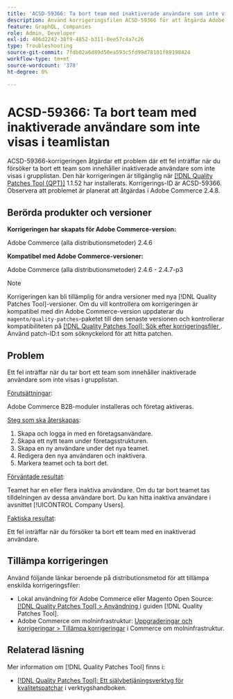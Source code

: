 ```yaml
---
title: 'ACSD-59366: Ta bort team med inaktiverade användare som inte visas i teamlistan'
description: Använd korrigeringsfilen ACSD-59366 för att åtgärda Adobe Commerce-problemet om ett fel inträffar när du försöker ta bort ett team som innehåller inaktiverade användare som inte visas i grupplistan.
feature: GraphQL, Companies
role: Admin, Developer
exl-id: 406d2242-38f9-4852-b311-0ee57c4a7c26
type: Troubleshooting
source-git-commit: 7fdb02a6d89d50ea593c5fd99d78101f89198424
workflow-type: tm+mt
source-wordcount: '378'
ht-degree: 0%

---
```


# ACSD-59366: Ta bort team med inaktiverade användare som inte visas i teamlistan

ACSD-59366-korrigeringen åtgärdar ett problem där ett fel inträffar när du försöker ta bort ett team som innehåller inaktiverade användare som inte visas i grupplistan. Den här korrigeringen är tillgänglig när [[!DNL Quality Patches Tool (QPT)]](/help/tools/quality-patches-tool/quality-patches-tool-to-self-serve-quality-patches.md) 1.1.52 har installerats. Korrigerings-ID är ACSD-59366. Observera att problemet är planerat att åtgärdas i Adobe Commerce 2.4.8.

## Berörda produkter och versioner

**Korrigeringen har skapats för Adobe Commerce-version:**

Adobe Commerce (alla distributionsmetoder) 2.4.6

**Kompatibel med Adobe Commerce-versioner:**

Adobe Commerce (alla distributionsmetoder) 2.4.6 - 2.4.7-p3

>[!NOTE]
>
>Korrigeringen kan bli tillämplig för andra versioner med nya [!DNL Quality Patches Tool]-versioner. Om du vill kontrollera om korrigeringen är kompatibel med din Adobe Commerce-version uppdaterar du `magento/quality-patches`-paketet till den senaste versionen och kontrollerar kompatibiliteten på [[!DNL Quality Patches Tool]: Sök efter korrigeringsfiler ](https://experienceleague.adobe.com/tools/commerce-quality-patches/index.html). Använd patch-ID:t som söknyckelord för att hitta patchen.

## Problem

Ett fel inträffar när du tar bort ett team som innehåller inaktiverade användare som inte visas i grupplistan.

<u>Förutsättningar</u>:

Adobe Commerce B2B-moduler installeras och företag aktiveras.

<u>Steg som ska återskapas</u>:

1. Skapa och logga in med en företagsanvändare.
1. Skapa ett nytt team under företagsstrukturen.
1. Skapa en ny användare under det nya teamet.
1. Redigera den nya användaren och inaktivera.
1. Markera teamet och ta bort det.

<u>Förväntade resultat</u>:

Teamet har en eller flera inaktiva användare. Om du tar bort teamet tas tilldelningen av dessa användare bort. Du kan hitta inaktiva användare i avsnittet [!UICONTROL Company Users].

<u>Faktiska resultat</u>:

Ett fel inträffar när du försöker ta bort ett team med en inaktiverad användare.

## Tillämpa korrigeringen

Använd följande länkar beroende på distributionsmetod för att tillämpa enskilda korrigeringsfiler:

* Lokal användning för Adobe Commerce eller Magento Open Source: [[!DNL Quality Patches Tool] > Användning ](/help/tools/quality-patches-tool/usage.md) i guiden [!DNL Quality Patches Tool].
* Adobe Commerce om molninfrastruktur: [Uppgraderingar och korrigeringar > Tillämpa korrigeringar](https://experienceleague.adobe.com/docs/commerce-cloud-service/user-guide/develop/upgrade/apply-patches.html) i Commerce om molninfrastruktur.

## Relaterad läsning

Mer information om [!DNL Quality Patches Tool] finns i:

* [[!DNL Quality Patches Tool]: Ett självbetjäningsverktyg för kvalitetspatchar](/help/tools/quality-patches-tool/quality-patches-tool-to-self-serve-quality-patches.md) i verktygshandboken.
